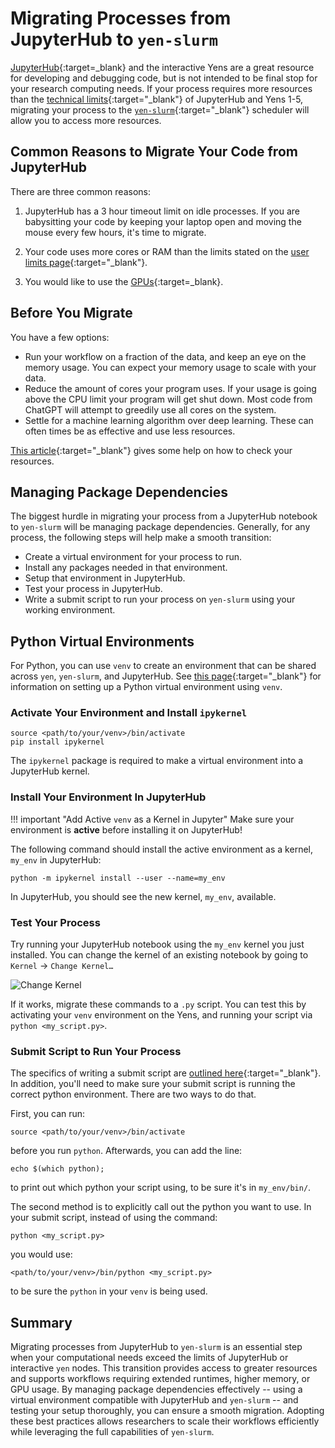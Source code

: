 # Migrating Processes from JupyterHub to `yen-slurm`

[JupyterHub](/_getting_started/jupyter){:target=_blank} and the interactive Yens are a great resource for developing and debugging code, but is not intended to be final stop for your research computing needs.  If your process requires more resources than the [technical limits](/_policies/user_limits/){:target="_blank"} of JupyterHub and Yens 1-5, migrating your process to the [`yen-slurm`](/_user_guide/slurm/){:target="_blank"} scheduler</a> will allow you to access more resources.

## Common Reasons to Migrate Your Code from JupyterHub

There are three common reasons:

1. JupyterHub has a 3 hour timeout limit on idle processes. If you are babysitting your code by keeping your laptop open and moving the mouse every few hours, it's time to migrate.

2. Your code uses more cores or RAM than the limits stated on the [user limits page](/_policies/user_limits){:target="_blank"}. 

3. You would like to use the [GPUs](/_user_guide/best_practices_gpu/){:target=_blank}.


## Before You Migrate

You have a few options:

* Run your workflow on a fraction of the data, and keep an eye on the memory usage.  You can expect your memory usage to scale with your data.
* Reduce the amount of cores your program uses.  If your usage is going above the CPU limit your program will get shut down.  Most code from ChatGPT will attempt to greedily use all cores on the system.
* Settle for a machine learning algorithm over deep learning. These can often times be as effective and use less resources.

[This article](/_user_guide/best_practices_monitor_usage/){:target="_blank"} gives some help on how to check your resources.  


## Managing Package Dependencies

The biggest hurdle in migrating your process from a JupyterHub notebook to `yen-slurm` will be managing package dependencies.  Generally, for any process, the following steps will help make a smooth transition:

* Create a virtual environment for your process to run.
* Install any packages needed in that environment.
* Setup that environment in JupyterHub.
* Test your process in JupyterHub.
* Write a submit script to run your process on `yen-slurm` using your working environment.


## Python Virtual Environments

For Python, you can use `venv` to create an environment that can be shared across `yen`, `yen-slurm`, and JupyterHub. See [this page](/_user_guide/best_practices_python_env/){:target="_blank"} for information on setting up a Python virtual environment using `venv`.

### Activate Your Environment and Install `ipykernel`

```title="Terminal Command"
source <path/to/your/venv>/bin/activate
pip install ipykernel
```
The `ipykernel` package is required to make a virtual environment into a JupyterHub kernel.

### Install Your Environment In JupyterHub

!!! important "Add Active `venv` as a Kernel in Jupyter"
    Make sure your environment is **active** before installing it on JupyterHub!

The following command should install the active environment as a kernel, `my_env` in JupyterHub:

```title="Terminal Command"
python -m ipykernel install --user --name=my_env
```
          
In JupyterHub, you should see the new kernel, `my_env`, available. 


### Test Your Process

Try running your JupyterHub notebook using the `my_env` kernel you just installed.  You can change the kernel of an existing notebook by going to `Kernel` → `Change Kernel…`

![Change Kernel](/assets/images/jupyterhub_changekernel.png)

If it works, migrate these commands to a `.py` script.  You can test this by activating your `venv` environment on the Yens, and running your script via `python <my_script.py>`.

### Submit Script to Run Your Process

The specifics of writing a submit script are [outlined here](/_user_guide/slurm/#example-script){:target="_blank"}.  In addition, you'll need to make sure your submit script is running the correct python environment.  There are two ways to do that.

First, you can run: 
```title="Terminal Command"
source <path/to/your/venv>/bin/activate
``` 
before you run `python`.  Afterwards, you can add the line: 
```title="Terminal Command"
echo $(which python);
``` 
to print out which python your script using, to be sure it's in `my_env/bin/`.


The second method is to explicitly call out the python you want to use.  In your submit script, instead of using the command:
```{ .yaml .no-copy }
python <my_script.py>
```
you would use: 
```{ .yaml .no-copy }
<path/to/your/venv>/bin/python <my_script.py>
``` 
to be sure the `python` in your `venv` is being used.


## Summary
Migrating processes from JupyterHub to `yen-slurm` is an essential step when your computational needs exceed the limits of JupyterHub or interactive `yen` nodes. This transition provides access to greater resources and supports workflows requiring extended runtimes, higher memory, or GPU usage. By managing package dependencies effectively -- using a virtual environment compatible with JupyterHub and `yen-slurm` -- and testing your setup thoroughly, you can ensure a smooth migration. Adopting these best practices allows researchers to scale their workflows efficiently while leveraging the full capabilities of `yen-slurm`.

